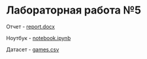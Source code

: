# Лабораторная работа №5
Отчет - [report.docx](https://github.com/Marfington/TMO/blob/master/lab5/report.docx)

Ноутбук - [notebook.ipynb](https://github.com/Marfington/TMO/blob/master/lab5/notebook.ipynb)

Датасет - [games.csv](https://github.com/Marfington/TMO/blob/master/lab5/SolarPrediction.csv)
